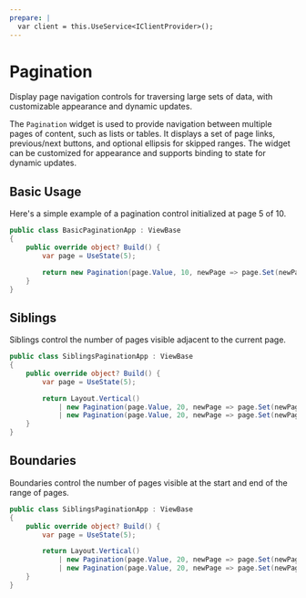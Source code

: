 ```yaml
---
prepare: |
  var client = this.UseService<IClientProvider>();
---
```


# Pagination

<Ingress>
Display page navigation controls for traversing large sets of data, with customizable appearance and dynamic updates.
</Ingress>

The `Pagination` widget is used to provide navigation between multiple pages of content, such as lists or tables. It displays a set of page links, previous/next buttons, and optional ellipsis for skipped ranges. The widget can be customized for appearance and supports binding to state for dynamic updates.

## Basic Usage

Here's a simple example of a pagination control initialized at page 5 of 10.

```csharp demo-below
public class BasicPaginationApp : ViewBase
{
    public override object? Build() {
        var page = UseState(5);

        return new Pagination(page.Value, 10, newPage => page.Set(newPage.Value));
    }
}
```

## Siblings

Siblings control the number of pages visible adjacent to the current page.

```csharp demo-tabs 
public class SiblingsPaginationApp : ViewBase
{
    public override object? Build() {
        var page = UseState(5);

        return Layout.Vertical()
            | new Pagination(page.Value, 20, newPage => page.Set(newPage.Value)).Siblings(1)
            | new Pagination(page.Value, 20, newPage => page.Set(newPage.Value)).Siblings(2);
    }
}
```

## Boundaries

Boundaries control the number of pages visible at the start and end of the range of pages.

```csharp demo-tabs 
public class SiblingsPaginationApp : ViewBase
{
    public override object? Build() {
        var page = UseState(5);

        return Layout.Vertical()
            | new Pagination(page.Value, 20, newPage => page.Set(newPage.Value)).Boundaries(1)
            | new Pagination(page.Value, 20, newPage => page.Set(newPage.Value)).Boundaries(2);
    }
}
```

<WidgetDocs Type="Ivy.Pagination" ExtensionTypes="Ivy.PaginationExtensions" SourceUrl="https://github.com/Ivy-Interactive/Ivy-Framework/blob/main/Ivy/Widgets/Pagination.cs"/>